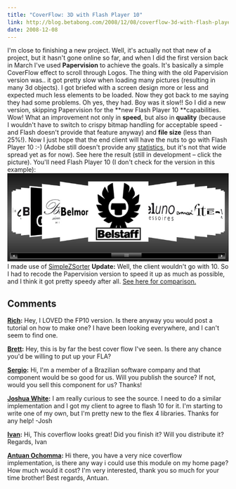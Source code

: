 ```yaml
---
title: "CoverFlow: 3D with Flash Player 10"
link: http://blog.betabong.com/2008/12/08/coverflow-3d-with-flash-player-10/
date: 2008-12-08
---
```



I'm close to finishing a new project. Well, it's actually not that new of a project, but it hasn't gone online so far, and when I did the first version back in March I've used **Papervision** to achieve the goals. It's basically a simple CoverFlow effect to scroll through Logos. The thing with the old Papervision version was.. it got pretty slow when loading many pictures (resulting in many 3d objects). I got briefed with a screen design more or less and expected much less elements to be loaded. Now they got back to me saying they had some problems. Oh yes, they had. Boy was it slow!! So I did a new version, skipping Papervision for the **new Flash Player 10 **capabilities. Wow! What an improvement not only in **speed**, but also in **quality** (because I wouldn't have to switch to crispy bitmap handling for acceptable speed - and Flash doesn't provide that feature anyway) and **file size** (less than 25%!). Now I just hope that the end client will have the nuts to go with Flash Player 10 :-) (Adobe still doesn't provide any [statistics](http://www.adobe.com/products/player_census/flashplayer/version_penetration.html), but it's not that wide spread yet as for now). See here the result (still in development – click the picture). You'll need Flash Player 10 (I don't check for the version in this example): ![](/uploads/2008/12/coverflow.jpg) I made use of [SimpleZSorter](http://theflashblog.com/?p=470) **Update:** Well, the client wouldn't go with 10. So I had to recode the Papervision version to speed it up as much as possible, and I think it got pretty speedy after all. [See here for comparison.](http://www.betabong.com/work/nose/globusflow-pv3d/)

## Comments

**[Rich](#21 "2009-01-23 18:55:35"):** Hey, I LOVED the FP10 version. Is there anyway you would post a tutorial on how to make one? I have been looking everywhere, and I can't seem to find one.

**[Brett](#48 "2009-06-08 12:03:43"):** Hey, this is by far the best cover flow I've seen. Is there any chance you'd be willing to put up your FLA?

**[Sergio](#50 "2009-07-15 13:13:50"):** Hi, I'm a member of a Brazilian software company and that component would be so good for us. Will you publish the source? If not, would you sell this component for us? Thanks!

**[Joshua White](#52 "2009-08-14 21:14:02"):** I am really curious to see the source. I need to do a similar implementation and I got my client to agree to flash 10 for it. I'm starting to write one of my own, but I'm pretty new to the flex 4 libraries. Thanks for any help! -Josh

**[Ivan](#128 "2010-08-05 10:33:32"):** Hi, This coverflow looks great! Did you finish it? Will you distribute it? Regards, Ivan

**[Antuan Ochomma](#169 "2010-11-16 14:25:49"):** Hi there, you have a very nice coverflow implementation, is there any way i could use this module on my home page? How much would it cost? I'm very interested, thank you so much for your time brother! Best regards, Antuan.

